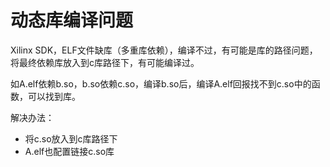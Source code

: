 # 动态库编译问题

Xilinx SDK，ELF文件缺库（多重库依赖），编译不过，有可能是库的路径问题，将最终依赖库放入到c库路径下，有可能编译过。

如A.elf依赖b.so，b.so依赖c.so，编译b.so后，编译A.elf回报找不到c.so中的函数，可以找到库。

解决办法：

- 将c.so放入到c库路径下
- A.elf也配置链接c.so库